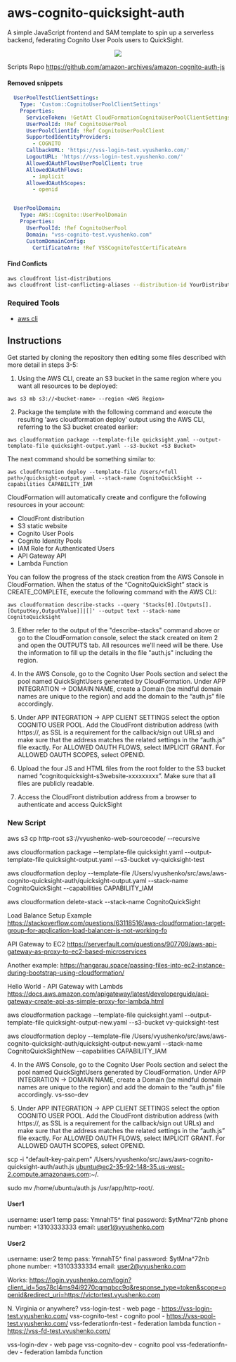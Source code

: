 # aws-cognito-quicksight-auth
A simple JavaScript frontend and SAM template to spin up a serverless backend, federating Cognito User Pools users to QuickSight.
<p align="center">
  <img src="https://d2908q01vomqb2.cloudfront.net/b6692ea5df920cad691c20319a6fffd7a4a766b8/2017/10/03/quicksight-federated-1.jpg"  />
</p>


Scripts Repo
https://github.com/amazon-archives/amazon-cognito-auth-js


#### Removed snippets

```yaml
  UserPoolTestClientSettings:
    Type: 'Custom::CognitoUserPoolClientSettings'
    Properties:
      ServiceToken: !GetAtt CloudFormationCognitoUserPoolClientSettings.Arn
      UserPoolId: !Ref CognitoUserPool
      UserPoolClientId: !Ref CognitoUserPoolClient
      SupportedIdentityProviders:
        - COGNITO
      CallbackURL: 'https://vss-login-test.vyushenko.com/'
      LogoutURL: 'https://vss-login-test.vyushenko.com/'
      AllowedOAuthFlowsUserPoolClient: true
      AllowedOAuthFlows:
        - implicit
      AllowedOAuthScopes:
        - openid


  UserPoolDomain: 
    Type: AWS::Cognito::UserPoolDomain 
    Properties:
      UserPoolId: !Ref CognitoUserPool 
      Domain: "vss-cognito-test.vyushenko.com"
      CustomDomainConfig: 
        CertificateArn: !Ref VSSCognitoTestCertificateArn
```


#### Find Conficts

```sh
aws cloudfront list-distributions
aws cloudfront list-conflicting-aliases --distribution-id YourDistributionID --alias vss-login-test.vyushenko.com
```

### Required Tools

* [aws cli](http://docs.aws.amazon.com/cli/latest/userguide/installing.html)

## Instructions

Get started by cloning the repository then editing some files described with more detail in steps 3-5:

1. Using the AWS CLI, create an S3 bucket in the same region where you want all resources to be deployed:

```
aws s3 mb s3://<bucket-name> --region <AWS Region>
```

2. Package the template with the following command and execute the resulting 'aws cloudformation deploy' output using the AWS CLI, referring to the S3 bucket created earlier:

```
aws cloudformation package --template-file quicksight.yaml --output-template-file quicksight-output.yaml --s3-bucket <S3 Bucket> 
```

The next command should be something similar to:

```
aws cloudformation deploy --template-file /Users/<full path>/quicksight-output.yaml --stack-name CognitoQuickSight --capabilities CAPABILITY_IAM
```
CloudFormation will automatically create and configure the following resources in your account:

*	CloudFront distribution
*	S3 static website
*	Cognito User Pools
*	Cognito Identity Pools
*	IAM Role for Authenticated Users
*	API Gateway API
*	Lambda Function

You can follow the progress of the stack creation from the AWS Console in CloudFormation. When the status of the “CognitoQuickSight” stack is CREATE_COMPLETE, execute the following command with the AWS CLI:

```
aws cloudformation describe-stacks --query 'Stacks[0].[Outputs[].[OutputKey,OutputValue]]|[]' --output text --stack-name CognitoQuickSight
```

3. Either refer to the output of the "describe-stacks" command above or go to the CloudFormation console, select the stack created on item 2 and open the OUTPUTS tab. All resources we'll need will be there. Use the information to fill up the details in the file "auth.js" including the region.

4. In the AWS Console, go to the Cognito User Pools section and select the pool named QuickSightUsers generated by CloudFormation. Under APP INTEGRATION -> DOMAIN NAME, create a Domain (be mindful domain names are unique to the region) and add the domain to the “auth.js” file accordingly.

5. Under APP INTEGRATION -> APP CLIENT SETTINGS select the option COGNITO USER POOL. Add the CloudFront distribution address (with https://, as SSL is a requirement for the callback/sign out URLs) and make sure that the address matches the related settings in the “auth.js” file exactly. For ALLOWED OAUTH FLOWS, select IMPLICIT GRANT. For ALLOWED OAUTH SCOPES, select OPENID.

6. Upload the four JS and HTML files from the root folder to the S3 bucket named “cognitoquicksight-s3website-xxxxxxxxx”. Make sure that all files are publicly readable.

7. Access the CloudFront distribution address from a browser to authenticate and access QuickSight



### New Script

aws s3 cp http-root s3://vyushenko-web-sourcecode/ --recursive

aws cloudformation package --template-file quicksight.yaml --output-template-file quicksight-output.yaml --s3-bucket vy-quicksight-test

aws cloudformation deploy --template-file /Users/vyushenko/src/aws/aws-cognito-quicksight-auth/quicksight-output.yaml --stack-name CognitoQuickSight --capabilities CAPABILITY_IAM

aws cloudformation delete-stack --stack-name CognitoQuickSight

Load Balance Setup Example
https://stackoverflow.com/questions/63118516/aws-cloudformation-target-group-for-application-load-balancer-is-not-working-fo

API Gateway to EC2
https://serverfault.com/questions/907709/aws-api-gateway-as-proxy-to-ec2-based-microservices

Another example:
https://hangarau.space/passing-files-into-ec2-instance-during-bootstrap-using-cloudformation/

Hello World - API Gateway with Lambds
https://docs.aws.amazon.com/apigateway/latest/developerguide/api-gateway-create-api-as-simple-proxy-for-lambda.html


aws cloudformation package --template-file quicksight.yaml --output-template-file quicksight-output-new.yaml --s3-bucket vy-quicksight-test

aws cloudformation deploy --template-file /Users/vyushenko/src/aws/aws-cognito-quicksight-auth/quicksight-output-new.yaml --stack-name CognitoQuickSightNew --capabilities CAPABILITY_IAM

4. In the AWS Console, go to the Cognito User Pools section and select the pool named QuickSightUsers generated by CloudFormation. Under APP INTEGRATION -> DOMAIN NAME, create a Domain (be mindful domain names are unique to the region) and add the domain to the “auth.js” file accordingly. vs-sso-dev

5. Under APP INTEGRATION -> APP CLIENT SETTINGS select the option COGNITO USER POOL. Add the CloudFront distribution address (with https://, as SSL is a requirement for the callback/sign out URLs) and make sure that the address matches the related settings in the “auth.js” file exactly. For ALLOWED OAUTH FLOWS, select IMPLICIT GRANT. For ALLOWED OAUTH SCOPES, select OPENID.

scp -i "default-key-pair.pem" /Users/vyushenko/src/aws/aws-cognito-quicksight-auth/auth.js ubuntu@ec2-35-92-148-35.us-west-2.compute.amazonaws.com:~/.

sudo mv /home/ubuntu/auth.js /usr/app/http-root/.

#### User1

username: user1
temp pass: YmnahT5^
final password: $ytMna^72nb
phone number: +13103333333
email: user1@vyushenko.com

#### User2

username: user2
temp pass: YmnahT5^
final password: $ytMna^72nb
phone number: +13103333334
email: user2@vyushenko.com


Works:
https://login.vyushenko.com/login?client_id=5qs78cl4ms94i9270cqmqbcc9q&response_type=token&scope=openid&redirect_uri=https://victortest.vyushenko.com

N. Virginia or anywhere?
vss-login-test - web page - https://vss-login-test.vyushenko.com/
vss-cognito-test - cognito pool - https://vss-pool-test.vyushenko.com/
vss-federationfn-test - federation lambda function - https://vss-fd-test.vyushenko.com/

vss-login-dev - web page
vss-cognito-dev - cognito pool
vss-federationfn-dev - federation lambda function
